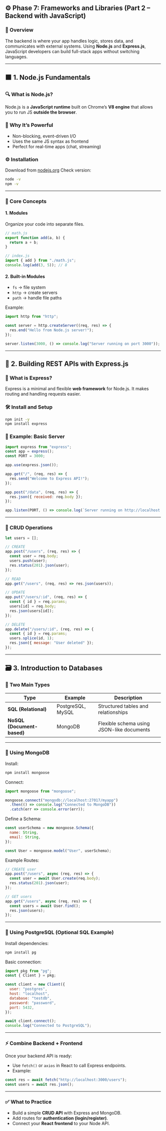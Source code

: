 ## ⚙️ **Phase 7: Frameworks and Libraries (Part 2 – Backend with JavaScript)**

### 🎯 Overview

The backend is where your app handles logic, stores data, and communicates with external systems.
Using **Node.js** and **Express.js**, JavaScript developers can build full-stack apps without switching languages.

---

## 🟩 1. Node.js Fundamentals

### 🔍 What is Node.js?

Node.js is a **JavaScript runtime** built on Chrome’s **V8 engine** that allows you to run JS **outside the browser**.

### 🧠 Why It’s Powerful

* Non-blocking, event-driven I/O
* Uses the same JS syntax as frontend
* Perfect for real-time apps (chat, streaming)

### ⚙️ Installation

Download from [nodejs.org](https://nodejs.org)
Check version:

```bash
node -v
npm -v
```

---

### 🧱 Core Concepts

#### 1. Modules

Organize your code into separate files.

```js
// math.js
export function add(a, b) {
  return a + b;
}

// index.js
import { add } from "./math.js";
console.log(add(3, 5)); // 8
```

#### 2. Built-in Modules

* `fs` → file system
* `http` → create servers
* `path` → handle file paths

Example:

```js
import http from "http";

const server = http.createServer((req, res) => {
  res.end("Hello from Node.js server!");
});

server.listen(3000, () => console.log("Server running on port 3000"));
```

---

## 🚀 2. Building REST APIs with Express.js

### 🧩 What is Express?

Express is a minimal and flexible **web framework** for Node.js. It makes routing and handling requests easier.

### 🛠️ Install and Setup

```bash
npm init -y
npm install express
```

### 🧠 Example: Basic Server

```js
import express from "express";
const app = express();
const PORT = 3000;

app.use(express.json());

app.get("/", (req, res) => {
  res.send("Welcome to Express API!");
});

app.post("/data", (req, res) => {
  res.json({ received: req.body });
});

app.listen(PORT, () => console.log(`Server running on http://localhost:${PORT}`));
```

---

### 📡 CRUD Operations

```js
let users = [];

// CREATE
app.post("/users", (req, res) => {
  const user = req.body;
  users.push(user);
  res.status(201).json(user);
});

// READ
app.get("/users", (req, res) => res.json(users));

// UPDATE
app.put("/users/:id", (req, res) => {
  const { id } = req.params;
  users[id] = req.body;
  res.json(users[id]);
});

// DELETE
app.delete("/users/:id", (req, res) => {
  const { id } = req.params;
  users.splice(id, 1);
  res.json({ message: "User deleted" });
});
```

---

## 🗃️ 3. Introduction to Databases

### 🧩 Two Main Types

| Type                       | Example           | Description                               |
| -------------------------- | ----------------- | ----------------------------------------- |
| **SQL (Relational)**       | PostgreSQL, MySQL | Structured tables and relationships       |
| **NoSQL (Document-based)** | MongoDB           | Flexible schema using JSON-like documents |

---

### 🍃 Using MongoDB

Install:

```bash
npm install mongoose
```

Connect:

```js
import mongoose from "mongoose";

mongoose.connect("mongodb://localhost:27017/myapp")
  .then(() => console.log("Connected to MongoDB"))
  .catch(err => console.error(err));
```

Define a Schema:

```js
const userSchema = new mongoose.Schema({
  name: String,
  email: String,
});

const User = mongoose.model("User", userSchema);
```

Example Routes:

```js
// CREATE user
app.post("/users", async (req, res) => {
  const user = await User.create(req.body);
  res.status(201).json(user);
});

// GET users
app.get("/users", async (req, res) => {
  const users = await User.find();
  res.json(users);
});
```

---

### 🐘 Using PostgreSQL (Optional SQL Example)

Install dependencies:

```bash
npm install pg
```

Basic connection:

```js
import pkg from "pg";
const { Client } = pkg;

const client = new Client({
  user: "postgres",
  host: "localhost",
  database: "testdb",
  password: "password",
  port: 5432,
});

await client.connect();
console.log("Connected to PostgreSQL");
```

---

### ⚡ Combine Backend + Frontend

Once your backend API is ready:

* Use `fetch()` or `axios` in React to call Express endpoints.
* Example:

```js
const res = await fetch("http://localhost:3000/users");
const users = await res.json();
```

---

### ✅ What to Practice

* Build a simple **CRUD API** with Express and MongoDB.
* Add routes for **authentication (login/register)**.
* Connect your **React frontend** to your Node API.